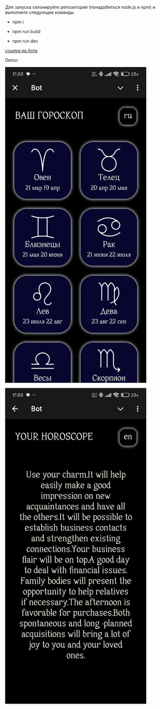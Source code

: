 Для запуска склонируйте репозиторий (понадобиться node.js и npm)
и выполните следующие команды

- npm i

- npm run build   

- npm run dev         

[ссылка на бота](http://t.me/smar_test_bot)


Demo:

![alt text](https://github.com/OldOrtem/zodiac_web_app/blob/main/demo1.jpg?raw=true)

![alt text](https://github.com/OldOrtem/zodiac_web_app/blob/main/demo2.jpg?raw=true)
